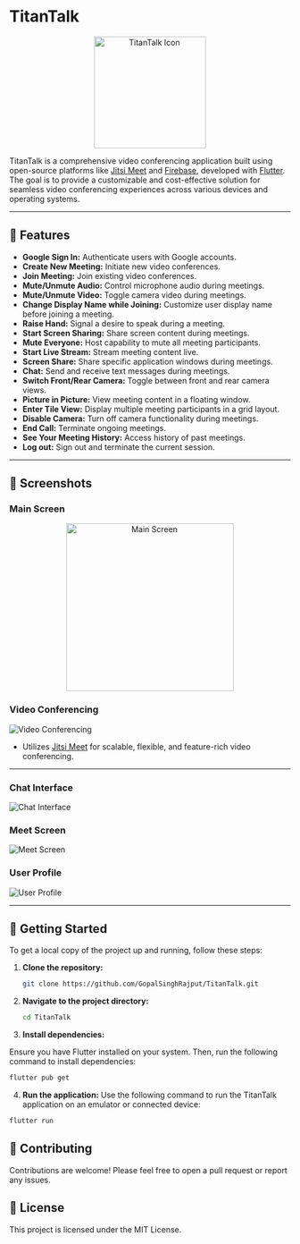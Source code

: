 # TitanTalk

<p align="center">
  <img src="/images/playstore.png" alt="TitanTalk Icon" width="200" height="200">
</p>

TitanTalk is a comprehensive video conferencing application built using open-source platforms like [Jitsi Meet](https://jitsi.org/) and [Firebase](https://firebase.google.com/), developed with [Flutter](https://flutter.dev/). The goal is to provide a customizable and cost-effective solution for seamless video conferencing experiences across various devices and operating systems.

---

## 🚀 Features


- **Google Sign In:** Authenticate users with Google accounts.
- **Create New Meeting:** Initiate new video conferences.
- **Join Meeting:** Join existing video conferences.
- **Mute/Unmute Audio:** Control microphone audio during meetings.
- **Mute/Unmute Video:** Toggle camera video during meetings.
- **Change Display Name while Joining:** Customize user display name before joining a meeting.
- **Raise Hand:** Signal a desire to speak during a meeting.
- **Start Screen Sharing:** Share screen content during meetings.
- **Mute Everyone:** Host capability to mute all meeting participants.
- **Start Live Stream:** Stream meeting content live.
- **Screen Share:** Share specific application windows during meetings.
- **Chat:** Send and receive text messages during meetings.
- **Switch Front/Rear Camera:** Toggle between front and rear camera views.
- **Picture in Picture:** View meeting content in a floating window.
- **Enter Tile View:** Display multiple meeting participants in a grid layout.
- **Disable Camera:** Turn off camera functionality during meetings.
- **End Call:** Terminate ongoing meetings.
- **See Your Meeting History:** Access history of past meetings.
- **Log out:** Sign out and terminate the current session.

---

## 📱 Screenshots
### Main Screen
<p align="center"><img src="/images/main.jpg" alt="Main Screen" width="300"></p>

### Video Conferencing
![Video Conferencing](/images/feat.jpg)

- Utilizes [Jitsi Meet](https://jitsi.org/) for scalable, flexible, and feature-rich video conferencing.

---


### Chat Interface
![Chat Interface](/images/chat.jpg)

### Meet Screen
![Meet Screen](/images/meet.jpg)

### User Profile
![User Profile](/images/profile.jpg)

---

## 🏁 Getting Started

To get a local copy of the project up and running, follow these steps:

1. **Clone the repository:**
   ```bash
   git clone https://github.com/GopalSinghRajput/TitanTalk.git
   ```
2. **Navigate to the project directory:**
   ```bash
   cd TitanTalk
   ```
3. **Install dependencies:**

Ensure you have Flutter installed on your system. Then, run the following command to install dependencies:

```bash
flutter pub get
```

4. **Run the application:**
Use the following command to run the TitanTalk application on an emulator or connected device:

```bash
flutter run
```
## 🤝 Contributing
Contributions are welcome! Please feel free to open a pull request or report any issues.

## 📄 License
This project is licensed under the MIT License.
